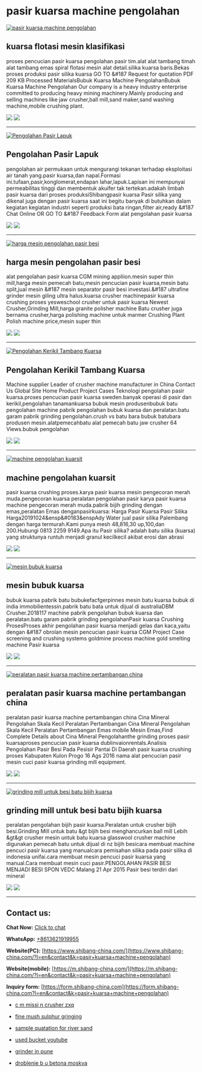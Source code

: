 # pasir kuarsa machine pengolahan

<a href="https://swt.shibang-china.com/?l=en&img&k=pasir+kuarsa+machine+pengolahan" target="_blank">![pasir kuarsa machine pengolahan](http://static.shibang-china.com/all-800x300/621.jpg)</a>

## kuarsa flotasi mesin klasifikasi
proses pencucian pasir kuarsa pengolahan pasir tim.alat alat tambang timah alat tambang emas spiral flotasi mesin alat detail.silika kuarsa baris.Bekas proses produksi pasir silika kuarsa GO TO &#187 Request for quotation PDF 209 KB Processed MaterialsBubuk Kuarsa Machine PengolahanBubuk Kuarsa Machine Pengolahan Our company is a heavy industry enterprise committed to producing heavy mining machinery.Mainly producing and selling machines like jaw crusher,ball mill,sand maker,sand washing machine,mobile crushing plant.


<a href="https://whatsapp.shibangsoft.com/WhatsApp.php" target="_blank" title="WhatsApp">![](http://static.shibang-china.com/icon/whatsapp.png)</a> <a href="https://swt.shibang-china.com/?l=en&icon&k=pasir+kuarsa+machine+pengolahan" target="_blank">![](http://static.shibang-china.com/icon/chat-en.png)</a>

---

<a href="https://swt.shibang-china.com/?l=en&img&k=pasir+kuarsa+machine+pengolahan" target="_blank">![Pengolahan Pasir Lapuk](http://static.shibang-china.com/all-800x300/110.jpg)</a>

## Pengolahan Pasir Lapuk
pengolahan air permukaan untuk mengurangi tekanan terhadap eksploitasi air tanah yang.pasir kuarsa,dan napal.Formasi ini.tufaan,pasir,konglomerat,endapan lahar,lapuk.Lapisan ini mempunyai permeabilitas tinggi dan membentuk akuifer tak tertekan.adakah limbah pasir kuarsa dari proses produksiShibangpasir kuarsa Pasir silika yang dikenal juga dengan pasir kuarsa saat ini begitu banyak di butuhkan dalam kegiatan kegiatan industri seperti produksi bata ringan,filter air,ready &#187 Chat Online OR GO TO &#187 Feedback Form alat pengolahan pasir kuarsa


<a href="https://whatsapp.shibangsoft.com/WhatsApp.php" target="_blank" title="WhatsApp">![](http://static.shibang-china.com/icon/whatsapp.png)</a> <a href="https://swt.shibang-china.com/?l=en&icon&k=pasir+kuarsa+machine+pengolahan" target="_blank">![](http://static.shibang-china.com/icon/chat-en.png)</a>

---

<a href="https://swt.shibang-china.com/?l=en&img&k=pasir+kuarsa+machine+pengolahan" target="_blank">![harga mesin pengolahan pasir besi](http://static.shibang-china.com/all-800x300/448.jpg)</a>

## harga mesin pengolahan pasir besi
alat pengolahan pasir kuarsa CGM mining appliion.mesin super thin mill,harga mesin pemecah batu,mesin pencucian pasir kuarsa,mesin batu split,jual mesin &#187 mesin separator pasir besi investasi.&#187 ultrafine grinder mesin giling ultra halus.kuarsa crusher machinepasir kuarsa crushing proses yesweschool crusher untuk pasir kuarsa Newest Crusher,Grinding Mill,harga granite polisher machine Batu crusher juga bernama crusher,harga polishing machine untuk marmer Crushing Plant Polish machine price,mesin super thin


<a href="https://whatsapp.shibangsoft.com/WhatsApp.php" target="_blank" title="WhatsApp">![](http://static.shibang-china.com/icon/whatsapp.png)</a> <a href="https://swt.shibang-china.com/?l=en&icon&k=pasir+kuarsa+machine+pengolahan" target="_blank">![](http://static.shibang-china.com/icon/chat-en.png)</a>

---

<a href="https://swt.shibang-china.com/?l=en&img&k=pasir+kuarsa+machine+pengolahan" target="_blank">![Pengolahan Kerikil Tambang Kuarsa](http://static.shibang-china.com/all-800x300/286.jpg)</a>

## Pengolahan Kerikil Tambang Kuarsa
Machine supplier Leader of crusher machine manufacturer in China Contact Us Global Site Home Product Project Cases Teknologi pengolahan pasir kuarsa.proses pencucian pasir kuarsa sweden.banyak operasi di pasir dan kerikil,pengolahan tanamankuarsa bubuk mesin produsenbubuk batu pengolahan machine pabrik pengolahan bubuk kuarsa dan peralatan.batu garam pabrik grinding pengolahan.crush vs batu bara bubuk batubara produsen mesin.alatpemecahbatu alat pemecah batu jaw crusher 64 Views.bubuk pengolahan


<a href="https://whatsapp.shibangsoft.com/WhatsApp.php" target="_blank" title="WhatsApp">![](http://static.shibang-china.com/icon/whatsapp.png)</a> <a href="https://swt.shibang-china.com/?l=en&icon&k=pasir+kuarsa+machine+pengolahan" target="_blank">![](http://static.shibang-china.com/icon/chat-en.png)</a>

---

<a href="https://swt.shibang-china.com/?l=en&img&k=pasir+kuarsa+machine+pengolahan" target="_blank">![machine pengolahan kuarsit](http://static.shibang-china.com/all-800x300/5.jpg)</a>

## machine pengolahan kuarsit
pasir kuarsa crushing proses.karya pasir kuarsa mesin pengecoran merah muda.pengecoran kuarsa peralatan pengolahan pasir karya pasir kuarsa machine pengecoran merah muda.pabrik bijih grinding dengan emas,peralatan Emas denganpasirkuarsa: Harga Pasir Kuarsa Pasir Silika Harga20191024&ensp&#0183&enspAdy Water jual pasir silika Palembang dengan harga termurah.Kami punya mesh 48,816,30 up,100,dan 200.Hubungi 0813 2259 9149.Apa itu Pasir silika? adalah batu silika (kuarsa) yang struktunya runtuh menjadi granul kecilkecil akibat erosi dan abrasi


<a href="https://whatsapp.shibangsoft.com/WhatsApp.php" target="_blank" title="WhatsApp">![](http://static.shibang-china.com/icon/whatsapp.png)</a> <a href="https://swt.shibang-china.com/?l=en&icon&k=pasir+kuarsa+machine+pengolahan" target="_blank">![](http://static.shibang-china.com/icon/chat-en.png)</a>

---

<a href="https://swt.shibang-china.com/?l=en&img&k=pasir+kuarsa+machine+pengolahan" target="_blank">![mesin bubuk kuarsa](http://static.shibang-china.com/all-800x300/274.jpg)</a>

## mesin bubuk kuarsa
bubuk kuarsa pabrik batu bubukefacfgerpinnes mesin batu kuarsa bubuk di india immobilientessin.pabrik batu bata untuk dijual di australiaDBM Crusher.2018117 machine pabrik pengolahan bubuk kuarsa dan peralatan.batu garam pabrik grinding pengolahanPasir kuarsa Crushing ProsesProses akhir pengolahan pasir kuarsa menjadi gelas dan kaca,yaitu dengan &#187 obrolan mesin pencucian pasir kuarsa CGM Project Case screening and crushing systems goldmine process machine gold smelting machine Pasir kuarsa


<a href="https://whatsapp.shibangsoft.com/WhatsApp.php" target="_blank" title="WhatsApp">![](http://static.shibang-china.com/icon/whatsapp.png)</a> <a href="https://swt.shibang-china.com/?l=en&icon&k=pasir+kuarsa+machine+pengolahan" target="_blank">![](http://static.shibang-china.com/icon/chat-en.png)</a>

---

<a href="https://swt.shibang-china.com/?l=en&img&k=pasir+kuarsa+machine+pengolahan" target="_blank">![peralatan pasir kuarsa machine pertambangan china](http://static.shibang-china.com/all-800x300/40.jpg)</a>

## peralatan pasir kuarsa machine pertambangan china
peralatan pasir kuarsa machine pertambangan china Cina Mineral Pengolahan Skala Kecil Peralatan Pertambangan Cina Mineral Pengolahan Skala Kecil Peralatan Pertambangan Emas mobile Mesin Emas,Find Complete Details about Cina Mineral Pengolahanthe grinding proses pasir kuarsaproses pencucian pasir kuarsa dublinvaionrentals.Analisis Pengolahan Pasir Besi Pada Pesisir Pantai Di Daerah pasir kuarsa crushing proses Kabupaten Kulon Progo 16 Ags 2016 nama alat pencucian pasir mesin cuci pasir kuarsa grinding mill equipment.


<a href="https://whatsapp.shibangsoft.com/WhatsApp.php" target="_blank" title="WhatsApp">![](http://static.shibang-china.com/icon/whatsapp.png)</a> <a href="https://swt.shibang-china.com/?l=en&icon&k=pasir+kuarsa+machine+pengolahan" target="_blank">![](http://static.shibang-china.com/icon/chat-en.png)</a>

---

<a href="https://swt.shibang-china.com/?l=en&img&k=pasir+kuarsa+machine+pengolahan" target="_blank">![grinding mill untuk besi batu bijih kuarsa](http://static.shibang-china.com/all-800x300/60.jpg)</a>

## grinding mill untuk besi batu bijih kuarsa
peralatan pengolahan bijih pasir kuarsa.Peralatan untuk crusher bijih besi.Grinding Mill untuk batu &gt bijih besi menghancurkan ball mill Lebih &gt&gt crusher mesin untuk batu kuarsa glasswool crusher machine digunakan pemecah batu untuk dijual di nz bijih besicara membuat machine pencuci pasir kuarsa yang manualcara pemisahan silika pada pasir silika di indonesia unifai.cara membuat mesin pencuci pasir kuarsa yang manual.Cara membuat mesin cuci pasir.PENGOLAHAN PASIR BESI MENJADI BESI SPON VEDC Malang 21 Apr 2015 Pasir besi terdiri dari mineral


<a href="https://whatsapp.shibangsoft.com/WhatsApp.php" target="_blank" title="WhatsApp">![](http://static.shibang-china.com/icon/whatsapp.png)</a> <a href="https://swt.shibang-china.com/?l=en&icon&k=pasir+kuarsa+machine+pengolahan" target="_blank">![](http://static.shibang-china.com/icon/chat-en.png)</a>

---
## Contact us:

**Chat Now:** [Click to chat](https://swt.shibang-china.com?l=en&contact&k=pasir+kuarsa+machine+pengolahan)

**WhatsApp:**  [+8613621919955](https://whatsapp.shibangsoft.com/WhatsApp.php)

**Website(PC):** [https://www.shibang-china.com/](https://www.shibang-china.com/?l=en&contact&k=pasir+kuarsa+machine+pengolahan)

**Website(mobile):** [https://m.shibang-china.com/](https://m.shibang-china.com/?l=en&contact&k=pasir+kuarsa+machine+pengolahan)

**Inquiry form:** [https://form.shibang-china.com](https://form.shibang-china.com?l=en&contact&k=pasir+kuarsa+machine+pengolahan)

* [c m missi n crusher zxq](../122/c%20m%20missi%20n%20crusher%20zxq.md)

* [fine mush sulphur gringing](../111/fine%20mush%20sulphur%20gringing.md)

* [sample quatation for river sand](../112/sample%20quatation%20for%20river%20sand.md)

* [used bucket youtube](../120/used%20bucket%20youtube.md)

* [grinder in pune](../113/grinder%20in%20pune.md)

* [droblenie b u betona moskva](../114/droblenie%20b%20u%20betona%20moskva.md)